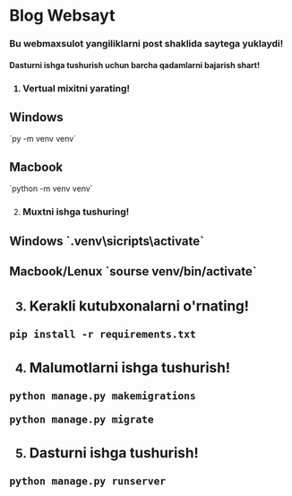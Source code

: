 # Blog Websayt

<h3>Bu webmaxsulot yangiliklarni post shaklida saytega yuklaydi!

<h4>Dasturni ishga tushurish uchun barcha qadamlarni bajarish shart!

1. <h3>Vertual mixitni yarating!</h3>


<h2>Windows</h2>`py -m venv venv`


<h2>Macbook</h2>`python -m venv venv`


2. <h3>Muxtni ishga tushuring!

<h2>Windows `.venv\sicripts\activate`


<h2>Macbook/Lenux `sourse venv/bin/activate`

3. <h3>Kerakli kutubxonalarni o'rnating!

`pip install -r requirements.txt`

4. <h3>Malumotlarni ishga tushurish!

`python manage.py makemigrations`

`python manage.py migrate`


5. <h3>Dasturni ishga tushurish!

`python manage.py runserver`
